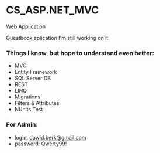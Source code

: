 # CS_ASP.NET_MVC
Web Application 

Guestbook aplication I'm still working on it

### Things I know, but hope to understand even better:
* MVC
* Entity Framework 
* SQL Server DB
* REST
* LINQ
* Migrations
* Filters & Attributes
* NUnits Test

### For Admin:
* login: dawid.berk@gmail.com
* password: Qwerty99!
